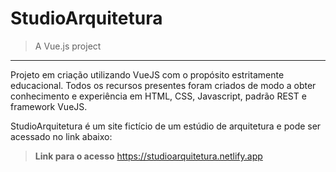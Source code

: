 # StudioArquitetura

> A Vue.js project

---

Projeto em criação utilizando VueJS com o propósito estritamente educacional. Todos os recursos presentes foram criados de modo a obter conhecimento e experiência em HTML, CSS, Javascript, padrão REST e framework VueJS.

StudioArquitetura é um site fictício de um estúdio de arquitetura e pode ser acessado no link abaixo:

> **Link para o acesso** https://studioarquitetura.netlify.app
